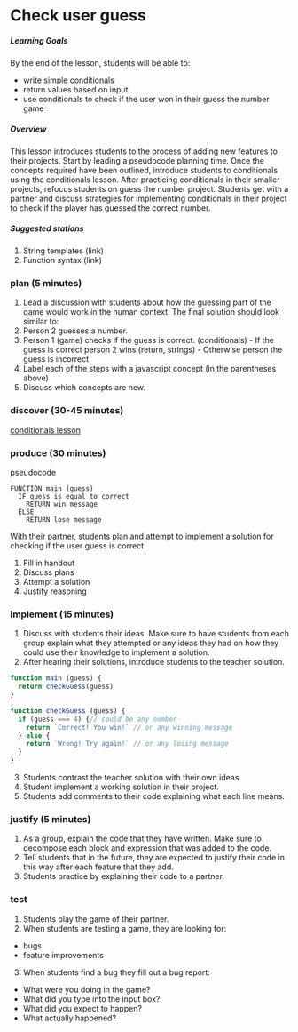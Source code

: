 # Check user guess

##### Learning Goals
By the end of the lesson, students will be able to:
  - write simple conditionals
  - return values based on input
  - use conditionals to check if the user won in their guess the number game

##### Overview
This lesson introduces students to the process of adding new features to their projects. Start by leading a pseudocode planning time. Once the concepts required have been outlined, introduce students to conditionals using the conditionals lesson. After practicing conditionals in their smaller projects, refocus students on guess the number project.  Students get with a partner and discuss strategies for implementing conditionals in their project to check if the player has guessed the correct number.

##### Suggested stations
1. String templates (link)
2. Function syntax (link)

### plan (5 minutes)
1. Lead a discussion with students about how the guessing part of the game would work in the human context. The final solution should look similar to:
  1. Person 2 guesses a number.
  2. Person 1 (game) checks if the guess is correct. (conditionals)
    - If the guess is correct person 2 wins (return, strings)
    - Otherwise person the guess is incorrect
2. Label each of the steps with a javascript concept (in the parentheses above)
3. Discuss which concepts are new.

### discover (30-45 minutes)
[conditionals lesson](concepts/conditionals.md)

### produce (30 minutes)
pseudocode
```
FUNCTION main (guess)
  IF guess is equal to correct
    RETURN win message
  ELSE
    RETURN lose message
```

With their partner, students plan and attempt to implement a solution for checking if the user guess is correct.

1. Fill in handout
2. Discuss plans
3. Attempt a solution
4. Justify reasoning

### implement (15 minutes)
1. Discuss with students their ideas. Make sure to have students from each group explain what they attempted or any ideas they had on how they could use their knowledge to implement a solution.
2. After hearing their solutions, introduce students to the teacher solution.

```js
function main (guess) {
  return checkGuess(guess)
}

function checkGuess (guess) {
  if (guess === 4) {// could be any number
    return `Correct! You win!` // or any winning message
  } else {
    return `Wrong! Try again!` // or any losing message
  }
}
```
3. Students contrast the teacher solution with their own ideas.
4. Student implement a working solution in their project.
5. Students add comments to their code explaining what each line means.

### justify (5 minutes)
1. As a group, explain the code that they have written. Make sure to decompose each block and expression that was added to the code.
2. Tell students that in the future, they are expected to justify their code in this way after each feature that they add.
3. Students practice by explaining their code to a partner.

### test
1. Students play the game of their partner.
2. When students are testing a game, they are looking for:
  - bugs
  - feature improvements
3. When students find a bug they fill out a bug report:
  - What were you doing in the game?
  - What did you type into the input box?
  - What did you expect to happen?
  - What actually happened?
